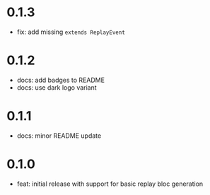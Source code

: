 # 0.1.3

- fix: add missing `extends ReplayEvent`

# 0.1.2

- docs: add badges to README
- docs: use dark logo variant

# 0.1.1

- docs: minor README update

# 0.1.0

- feat: initial release with support for basic replay bloc generation
